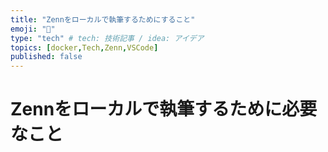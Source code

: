 ```yaml
---
title: "Zennをローカルで執筆するためにすること"
emoji: "🌟"
type: "tech" # tech: 技術記事 / idea: アイデア
topics: [docker,Tech,Zenn,VSCode]
published: false
---
```


# Zennをローカルで執筆するために必要なこと
